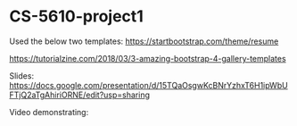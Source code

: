 # CS-5610-project1

Used the below two templates:
https://startbootstrap.com/theme/resume

https://tutorialzine.com/2018/03/3-amazing-bootstrap-4-gallery-templates


Slides: https://docs.google.com/presentation/d/15TQaOsgwKcBNrYzhxT6H1ipWbUFTjQ2aTgAhiriORNE/edit?usp=sharing

Video demonstrating: 
